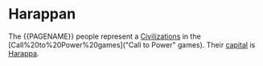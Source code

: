 # Harappan

The {{PAGENAME}} people represent a [Civilizations](civilization) in the [Call%20to%20Power%20games]("Call to Power" games). Their [capital](capital) is [Harappa](Harappa).